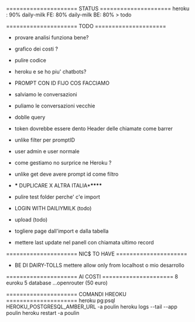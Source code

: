 ===================== STATUS =====================
heroku : 90%
daily-milk FE: 80%
daily-milk BE: 80% > todo

===================== TODO =====================

- provare analisi funziona bene?
- grafico dei costi ?
- pulire codice
- heroku e se ho piu' chatbots?
- PROMPT CON ID FIJO COS FACCIAMO
- salviamo le conversazioni
- puliamo le conversazioni vecchie
- doblle query
- token dovrebbe essere dento Header delle chiamate come barrer
- unlike filter per promptID
- user admin e user normale
- come gestiamo no surprice ne Heroku ?
- unlike get deve avere prompt id come filtro

- **\*** DUPLICARE X ALTRA ITALIA\***\*\*\*\***
- pulire test folder perche' c'e import
- LOGIN WITH DAILIYMILK (todo)
- upload (todo)
- togliere page dall'import e dalla tabella
- mettere last update nel panell con chiamata ultimo record

===================== NIC$ TO HAVE =====================

- BE DI DAIRY-TOLLS mettere allow only from localhost o mio desarrollo

===================== AI COSTI =====================
8 euroku
5 database
...openrouter (50 euro)

===================== COMANDI HREOKU =====================
heroku pg:psql HEROKU_POSTGRESQL_AMBER_URL -a poulin
heroku logs --tail --app poulin
heroku restart -a poulin
